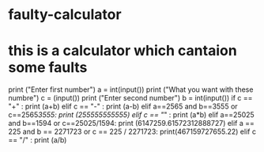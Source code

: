 # faulty-calculator
# this is a calculator which cantaion some faults
print ("Enter first number")
a = int(input())
print ("What you want with these numbre")
c = (input())
print ("Enter second number")
b = int(input())
if c == "+" :
    print (a+b)
elif c == "-" :
    print (a-b)
elif a==2565 and b==3555 or c==2565*3555:
    print (255555555555)
elif c == "*" :
    print (a*b)
elif a==25025 and b==1594 or c==25025/1594:
    print (6147259.61572312888727)
elif a == 225 and b == 2271723 or c == 225 / 2271723:
    print(467159727655.22)
elif c == "/" :
    print (a/b)
